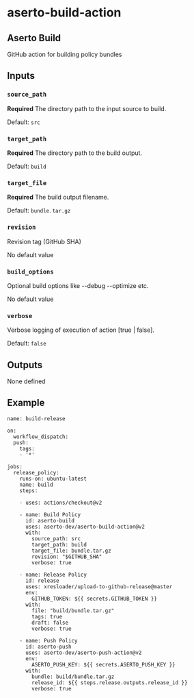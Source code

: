# aserto-build-action

## Aserto Build 

GitHub action for building policy bundles


## Inputs

### `source_path`

**Required** The directory path to the input source to build. 

Default: `src`

### `target_path`

**Required** The directory path to the build output. 

Default: `build`

### `target_file`

**Required** The build output filename. 

Default: `bundle.tar.gz`

### `revision`

Revision tag (GitHub SHA)

No default value

### `build_options`

Optional build options like --debug --optimize etc. 

No default value

### `verbose`

Verbose logging of execution of action [true | false]. 

Default: `false`


## Outputs

None defined


## Example

```
name: build-release

on:
  workflow_dispatch:
  push:
    tags:
    - '*'

jobs:
  release_policy:
    runs-on: ubuntu-latest
    name: build
    steps:
    
    - uses: actions/checkout@v2

    - name: Build Policy 
      id: aserto-build
      uses: aserto-dev/aserto-build-action@v2
      with:
        source_path: src
        target_path: build
        target_file: bundle.tar.gz
        revision: "$GITHUB_SHA"
        verbose: true

    - name: Release Policy
      id: release
      uses: xresloader/upload-to-github-release@master
      env:
        GITHUB_TOKEN: ${{ secrets.GITHUB_TOKEN }}
      with:
        file: "build/bundle.tar.gz"
        tags: true
        draft: false
        verbose: true

    - name: Push Policy 
      id: aserto-push
      uses: aserto-dev/aserto-push-action@v2
      env:
        ASERTO_PUSH_KEY: ${{ secrets.ASERTO_PUSH_KEY }}
      with:
        bundle: build/bundle.tar.gz
        release_id: ${{ steps.release.outputs.release_id }}
        verbose: true
```